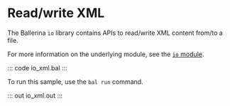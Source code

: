 # Read/write XML

The Ballerina `io` library contains APIs to read/write XML content from/to a file.

For more information on the underlying module, see the [`io` module](https://lib.ballerina.io/ballerina/io/latest/).

::: code io_xml.bal :::

To run this sample, use the `bal run` command.

::: out io_xml.out :::
